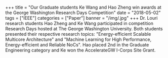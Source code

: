 +++
title = "Our Graduate students Ke Wang and Hao Zheng win awards at the George Washington Research Days Competition"
date = "2018-05-02"
tags = ["IEEE"]
categories = ["Paper"]
banner = "/img/.jpg"
+++
Dr. Louri research students Hao Zheng and Ke Wang participated in competition Research Days hosted at The George Washington University. Both students presented their respective research topics: "Energy-efficient Scalable Multicore Architecture" and "Machine Learning for High Performance, Energy-efficient and Reliable NoCs". Hao placed 2nd in the Graduate Engineering category and Ke won the AccelerateGW I-Corps Site Grant.

